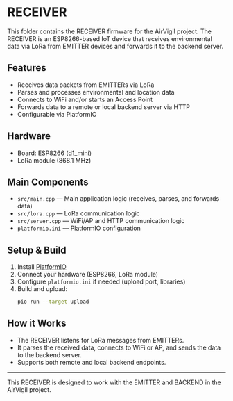 # RECEIVER

This folder contains the RECEIVER firmware for the AirVigil project. The RECEIVER is an ESP8266-based IoT device that receives environmental data via LoRa from EMITTER devices and forwards it to the backend server.

## Features
- Receives data packets from EMITTERs via LoRa
- Parses and processes environmental and location data
- Connects to WiFi and/or starts an Access Point
- Forwards data to a remote or local backend server via HTTP
- Configurable via PlatformIO

## Hardware
- Board: ESP8266 (d1_mini)
- LoRa module (868.1 MHz)

## Main Components
- `src/main.cpp` — Main application logic (receives, parses, and forwards data)
- `src/lora.cpp` — LoRa communication logic
- `src/server.cpp` — WiFi/AP and HTTP communication logic
- `platformio.ini` — PlatformIO configuration

## Setup & Build
1. Install [PlatformIO](https://platformio.org/)
2. Connect your hardware (ESP8266, LoRa module)
3. Configure `platformio.ini` if needed (upload port, libraries)
4. Build and upload:
   ```bash
   pio run --target upload
   ```

## How it Works
- The RECEIVER listens for LoRa messages from EMITTERs.
- It parses the received data, connects to WiFi or AP, and sends the data to the backend server.
- Supports both remote and local backend endpoints.

---
This RECEIVER is designed to work with the EMITTER and BACKEND in the AirVigil project. 
